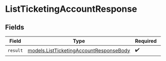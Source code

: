 # ListTicketingAccountResponse


## Fields

| Field                                                                                    | Type                                                                                     | Required                                                                                 | Description                                                                              |
| ---------------------------------------------------------------------------------------- | ---------------------------------------------------------------------------------------- | ---------------------------------------------------------------------------------------- | ---------------------------------------------------------------------------------------- |
| `result`                                                                                 | [models.ListTicketingAccountResponseBody](../models/listticketingaccountresponsebody.md) | :heavy_check_mark:                                                                       | N/A                                                                                      |